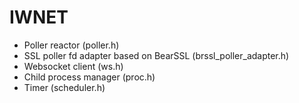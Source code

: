 # IWNET

* Poller reactor (poller.h)
* SSL poller fd adapter based on BearSSL (brssl_poller_adapter.h)
* Websocket client (ws.h)
* Child process manager (proc.h)
* Timer (scheduler.h)
